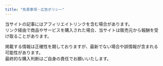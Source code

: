 ```yaml
---
title: "免責事項・広告ポリシー"
---
```


当サイトの記事にはアフィリエイトリンクを含む場合があります。  
リンク経由で商品やサービスを購入された場合、当サイトは販売元から報酬を受け取ることがあります。  

掲載する情報は正確性を期しておりますが、最新でない場合や誤情報が含まれる可能性があります。  
最終的な購入判断はご自身の責任でお願いいたします。  
